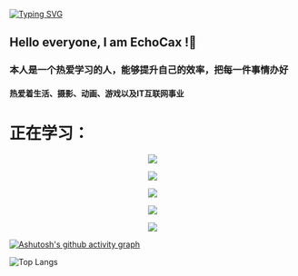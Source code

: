 [![Typing SVG](https://readme-typing-svg.demolab.com?font=Long+Cang&weight=500&size=30&pause=1000&center=true&vCenter=true&width=444&height=73&lines=%E5%B8%8C%E6%9C%9B%E4%BD%A0%E8%83%BD%E5%9C%A8%E8%87%AA%E5%B7%B1%E7%9A%84%E8%B7%AF%E4%B8%8A%E5%8E%BB%E5%A5%8B%E6%96%97%EF%BC%81)](https://git.io/typing-svg)

## Hello everyone, I am EchoCax !👋
### 本人是一个热爱学习的人，能够提升自己的效率，把每一件事情办好
#### 热爱着生活、摄影、动画、游戏以及IT互联网事业

<h1>正在学习：</h1>
<p align="center">
  <a href="https://skillicons.dev">
    <img src="https://skillicons.dev/icons?i=c,cs,cpp,java,html,css,js,ts,qt,py,go" />
  </a>
</p>
<p align="center">
  <a href="https://skillicons.dev">
    <img src="https://skillicons.dev/icons?i=git,clion,webstorm,rider,idea,pycharm,visualstudio,vscode," />
  </a>
</p>

<p align="center">
  <a href="https://skillicons.dev">
    <img src="https://skillicons.dev/icons?i=cmake,docker,github,git,gitlab,mysql,redis,nginx" />
  </a>
</p>
<!--游戏开发-->
<p align="center">
  <a href="https://skillicons.dev">
    <img src="https://skillicons.dev/icons?i=unity,unreal,godot,blender,au,ae,pr,ai," />
  </a>
</p>
<p align="center">
  <a href="https://skillicons.dev">
    <img src="https://skillicons.dev/icons?i=linux,windows" />
  </a>
</p>

[![Ashutosh's github activity graph](https://github-readme-activity-graph.vercel.app/graph?username=EchoCax&bg_color=ccb9f9&color=210908&line=ce78ce&point=e85959&area=true&hide_border=true)](https://github.com/ashutosh00710/github-readme-activity-graph)

![Top Langs](https://github-readme-stats.vercel.app/api/top-langs/?username=EchoCax&layout=compact&theme=tokyonight)
